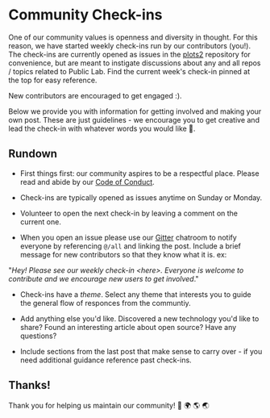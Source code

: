 # Community Check-ins

One of our community values is openness and diversity in thought. For this reason, we have started weekly check-ins run by our contributors (you!). The check-ins are currently opened as issues in the [plots2](https://github.com/publiclab/plots2/issues?utf8=%E2%9C%93&q=) repository for convenience, but are meant to instigate discussions about any and all repos / topics related to Public Lab. Find the current week's check-in pinned at the top for easy reference.

New contributors are encouraged to get engaged :).

Below we provide you with information for getting involved and making your own post. These are just guidelines - we encourage you to get creative and lead the check-in with whatever words you would like 💫.

## Rundown 

- First things first: our community aspires to be a respectful place. Please read and abide by our [Code of Conduct](https://publiclab.org/conduct).

- Check-ins are typically opened as issues anytime on Sunday or Monday.

- Volunteer to open the next check-in by leaving a comment on the current one.

-  When you open an issue please use our [Gitter](https://gitter.im/publiclab/publiclab) chatroom to
notify everyone by referencing `@/all` and linking the post. Include a brief message for new contributors so that they know what it is. ex:

"<em>Hey! Please see our weekly check-in \<here\>. Everyone is welcome to contribute and we encourage new users to get involved</em>."

- Check-ins have a <em>theme</em>. Select any theme that interests you to guide the general flow of responces from the communtiy. 

- Add anything else you'd like. Discovered a new technology you'd like to share? Found an interesting article about open source? Have any questions? 

- Include sections from the last post that make sense to carry over - if you need additional guidance reference past check-ins.

## Thanks! 

Thank you for helping us maintain our community! 🎉 🌍 🌎 🌏



